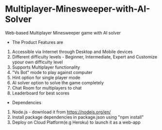 # Multiplayer-Minesweeper-with-AI-Solver
Web-based Multiplayer Minesweeper game with AI solver

- The Product Features are 
1) Accessible via Internet through Desktop and Mobile devices
2) Different difficulty levels - Beginner, Intermediate, Expert and Customize ypour own difficulty level
3) Supports Multiplayer functionality
4) "Vs Bot" mode to play against computer
5) Hint option for single player mode
6) AI solver option to solve the game completely
7) Chat Room for multiplayers to chat
8) Leaderboard for best scores

- Dependencies

1) Node.js - download it from https://nodejs.org/en/
2) Install package dependencies in package.json using "npm install"
3) Deploy on Cloud Platform(e.g Heroku) to launch it as a web-app
